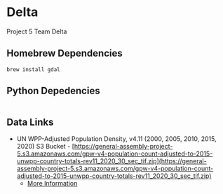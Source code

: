 # Delta
Project 5 Team Delta


## Homebrew Dependencies

```
brew install gdal
```

## Python Depedencies

```
```


## Data Links

* UN WPP-Adjusted Population Density, v4.11 (2000, 2005, 2010, 2015, 2020) S3 Bucket - [https://general-assembly-project-5.s3.amazonaws.com/gpw-v4-population-count-adjusted-to-2015-unwpp-country-totals-rev11_2020_30_sec_tif.zip](https://general-assembly-project-5.s3.amazonaws.com/gpw-v4-population-count-adjusted-to-2015-unwpp-country-totals-rev11_2020_30_sec_tif.zip)
  * [More Information](https://sedac.ciesin.columbia.edu/data/set/gpw-v4-population-density-adjusted-to-2015-unwpp-country-totals-rev11)
